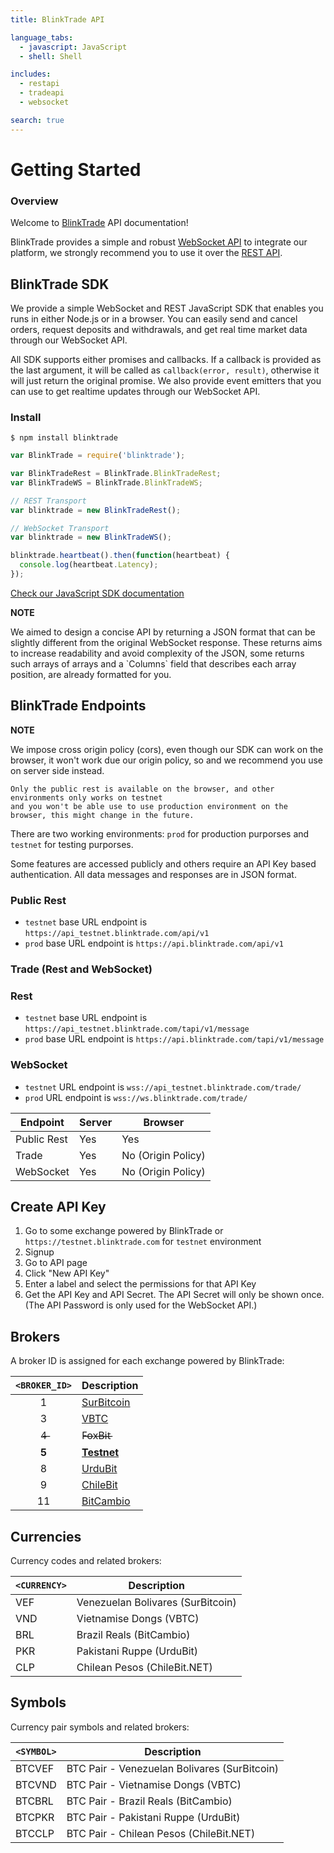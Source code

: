 ```yaml
---
title: BlinkTrade API

language_tabs:
  - javascript: JavaScript
  - shell: Shell

includes:
  - restapi
  - tradeapi
  - websocket

search: true
---
```


# Getting Started

### Overview

Welcome to [BlinkTrade](https://blinktrade.com) API documentation!

BlinkTrade provides a simple and robust [WebSocket API](#websocket-api) to integrate our platform,
we strongly recommend you to use it over the [REST API](#public-rest-api).

## BlinkTrade SDK

We provide a simple WebSocket and REST JavaScript SDK that enables you runs in either Node.js or in a browser.
You can easily send and cancel orders, request deposits and withdrawals, and get real time market data through our WebSocket API.

All SDK supports either promises and callbacks.
If a callback is provided as the last argument, it will be called as `callback(error, result)`,
otherwise it will just return the original promise. We also provide event emitters that you can
use to get realtime updates through our WebSocket API.


### Install

`$ npm install blinktrade`

```javascript
var BlinkTrade = require('blinktrade');

var BlinkTradeRest = BlinkTrade.BlinkTradeRest;
var BlinkTradeWS = BlinkTrade.BlinkTradeWS;

// REST Transport
var blinktrade = new BlinkTradeRest();

// WebSocket Transport
var blinktrade = new BlinkTradeWS();

blinktrade.heartbeat().then(function(heartbeat) {
  console.log(heartbeat.Latency);
});

```

[Check our JavaScript SDK documentation](https://github.com/blinktrade/BlinkTradeJS)

<aside class="notice">
  <b>NOTE</b>
  <p>
    We aimed to design a concise API by returning a JSON format that can be slightly different from the original WebSocket response.
    These returns aims to increase readability and avoid complexity of the JSON, some returns such arrays of arrays and a `Columns`
    field that describes each array position, are already formatted for you.
  </p>
</aside>

## BlinkTrade Endpoints

<aside class="warning">
  <b>NOTE</b>
  <p>
    We impose cross origin policy (cors), even though our SDK can work on the browser,
    it won't work due our origin policy, so and we recommend you use on server side instead.

    Only the public rest is available on the browser, and other environments only works on testnet
    and you won't be able use to use production environment on the browser, this might change in the future.
  </p>
</aside>

There are two working environments: `prod` for production purporses and `testnet` for testing purporses.

Some features are accessed publicly and others require an API Key based authentication.
All data messages and responses are in JSON format.

### Public Rest

* `testnet` base URL endpoint is `https://api_testnet.blinktrade.com/api/v1`
* `prod` base URL endpoint is `https://api.blinktrade.com/api/v1`

### Trade (Rest and WebSocket)

### Rest

* `testnet` base URL endpoint is `https://api_testnet.blinktrade.com/tapi/v1/message`
* `prod` base URL endpoint is `https://api.blinktrade.com/tapi/v1/message`

### WebSocket

* `testnet` URL endpoint is `wss://api_testnet.blinktrade.com/trade/`
* `prod` URL endpoint is `wss://ws.blinktrade.com/trade/`

| Endpoint    | Server | Browser
|-------------|--------|--------------------
| Public Rest | Yes    | Yes
| Trade       | Yes    | No (Origin Policy)
| WebSocket   | Yes    | No (Origin Policy)

## Create API Key

1. Go to some exchange powered by BlinkTrade or `https://testnet.blinktrade.com` for `testnet` environment
2. Signup
3. Go to API page
4. Click "New API Key"
4. Enter a label and select the permissions for that API Key
5. Get the API Key and API Secret. The API Secret will only be shown once. (The API Password is only used for the WebSocket API.)

## Brokers

A broker ID is assigned for each exchange powered by BlinkTrade:

| `<BROKER_ID>` |  Description
|:-------------:|-----------------------------------------------
|       1       | [SurBitcoin](https://surbitcoin.com)
|       3       | [VBTC](https://vbtc.vn)
|       4̶       | F̶o̶x̶B̶i̶t̶
|     **5**     | [**Testnet**](https://testnet.blinktrade.com/)
|       8       | [UrduBit](https://urdubit.com/)
|       9       | [ChileBit](https://chilebit.net)
|       11      | [BitCambio](https://bitcambio.com.br)

## Currencies

Currency codes and related brokers:

`<CURRENCY>` | Description
-------------|------------
VEF          | Venezuelan Bolivares (SurBitcoin)
VND          | Vietnamise Dongs (VBTC)
BRL          | Brazil Reals (BitCambio)
PKR          | Pakistani Ruppe (UrduBit)
CLP          | Chilean Pesos (ChileBit.NET)

## Symbols

Currency pair symbols and related brokers:

`<SYMBOL>` | Description
-----------|------------
BTCVEF     | BTC Pair - Venezuelan Bolivares (SurBitcoin)
BTCVND     | BTC Pair - Vietnamise Dongs (VBTC)
BTCBRL     | BTC Pair - Brazil Reals (BitCambio)
BTCPKR     | BTC Pair - Pakistani Ruppe (UrduBit)
BTCCLP     | BTC Pair - Chilean Pesos (ChileBit.NET)
